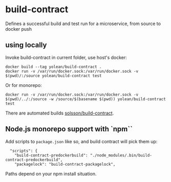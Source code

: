 # build-contract
Defines a successful build and test run for a microservice, from source to docker push

## using locally

Invoke build-contract in current folder, use host's docker:
```
docker build --tag yolean/build-contract .
docker run -v /var/run/docker.sock:/var/run/docker.sock -v $(pwd)/:/source yolean/build-contract test
```

Or for monorepo:
```
docker run -v /var/run/docker.sock:/var/run/docker.sock -v $(pwd)/../:/source -w /source/$(basename $(pwd)) yolean/build-contract test
```

There are automated builds [solsson/build-contract](https://hub.docker.com/r/solsson/build-contract).

## Node.js monorepo support with `npm``

Add scripts to `package.json` like so, and build contract will pick them up:

```
  "scripts": {
    "build-contract-predockerbuild": "./node_modules/.bin/build-contract-predockerbuild",
    "packagelock": "build-contract-packagelock",
```

Paths depend on your npm install situation.
